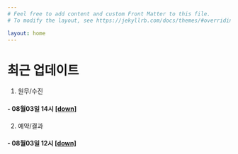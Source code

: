 ```yaml
---
# Feel free to add content and custom Front Matter to this file.
# To modify the layout, see https://jekyllrb.com/docs/themes/#overriding-theme-defaults

layout: home
---
```


최근 업데이트 
===========


1. 원무/수진 
####   - 08월03일 14시 [[down]](http://snuhdev.bitflow.ai/a.apk)



2. 예약/결과
####    - 08월03일 12시 [[down]](http://snuhdev.bitflow.ai/b.apk)
